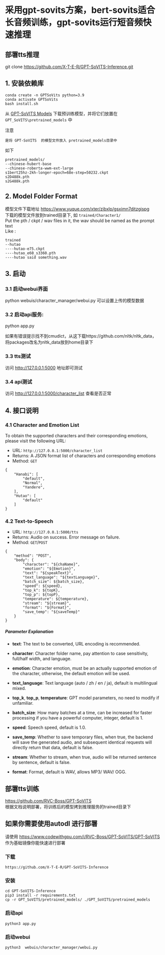 # 采用gpt-sovits方案，bert-sovits适合长音频训练，gpt-sovits运行短音频快速推理
## 部署tts推理
git clone https://github.com/X-T-E-R/GPT-SoVITS-Inference.git

## 1. 安装依赖库
```
conda create -n GPTSoVits python=3.9
conda activate GPTSoVits
bash install.sh
```
从 [GPT-SoVITS Models](https://huggingface.co/lj1995/GPT-SoVITS) 下载预训练模型，并将它们放置在 `GPT_SoVITS\pretrained_models` 中

注意
```
是将 GPT-SoVITS  的模型文件放入 pretrained_models目录中
```
如下
```
pretrained_models/
--chinese-hubert-base
--chinese-roberta-wwm-ext-large
s1bert25hz-2kh-longer-epoch=68e-step=50232.ckpt
s2D488k.pth
s2G488k.pth
```

## 2. Model Folder Format
模型文件下载地址 https://www.yuque.com/xter/zibxlp/gsximn7ditzgispg  
下载的模型文件放到trained目录下, 如 `trained/Character1/`  
Put the pth / ckpt / wav files in it, the wav should be named as the prompt text  
Like :

```
trained
--hutao
----hutao-e75.ckpt
----hutao_e60_s3360.pth
----hutao said something.wav
```

## 3. 启动
### 3.1 启动webui界面
python webuis/character_manager/webui.py
可以设置上传的模型数据
### 3.2 启动api服务: 
python app.py

如果有错误提示找不到cmudict，从这下载https://github.com/nltk/nltk_data，将packages改名为nltk_data放到home目录下
### 3.3 tts测试
访问 http://127.0.0.1:5000 地址即可测试

### 3.4 api测试
访问 http://127.0.0.1:5000/character_list 查看是否正常

## 4. 接口说明  
### 4.1 Character and Emotion List  
To obtain the supported characters and their corresponding emotions, please visit the following URL:
- URL: `http://127.0.0.1:5000/character_list`
- Returns: A JSON format list of characters and corresponding emotions
- Method: `GET`

```
{
    "Hanabi": [
        "default",
        "Normal",
        "Yandere",
    ],
    "Hutao": [
        "default"
    ]
}
```

### 4.2 Text-to-Speech

- URL: `http://127.0.0.1:5000/tts`
- Returns:  Audio on success. Error message on failure.
- Method: `GET`/`POST`
```
{
    "method": "POST",
    "body": {
        "character": "${chaName}",
        "emotion": "${Emotion}",
        "text": "${speakText}",
        "text_language": "${textLanguage}",
        "batch_size": ${batch_size},
        "speed": ${speed},
        "top_k": ${topK},
        "top_p": ${topP},
        "temperature": ${temperature},
        "stream": "${stream}",
        "format": "${Format}",
        "save_temp": "${saveTemp}"
    }
}
```

##### Parameter Explanation

- **text**: The text to be converted, URL encoding is recommended.
- **character**: Character folder name, pay attention to case sensitivity, full/half width, and language.
- **emotion**: Character emotion, must be an actually supported emotion of the character, otherwise, the default emotion will be used.
- **text_language**: Text language (auto / zh / en / ja), default is multilingual mixed. 
- **top_k**, **top_p**, **temperature**: GPT model parameters, no need to modify if unfamiliar.

- **batch_size**: How many batches at a time, can be increased for faster processing if you have a powerful computer, integer, default is 1.
- **speed**: Speech speed, default is 1.0.
- **save_temp**: Whether to save temporary files, when true, the backend will save the generated audio, and subsequent identical requests will directly return that data, default is false.
- **stream**: Whether to stream, when true, audio will be returned sentence by sentence, default is false.
- **format**: Format, default is WAV, allows MP3/ WAV/ OGG.

## 部署tts训练
https://github.com/RVC-Boss/GPT-SoVITS  
根据文档说明部署，将训练后的模型拷到推理服务的trained目录下

## 如果你需要使用autodl 进行部署 
请使用  https://www.codewithgpu.com/i/RVC-Boss/GPT-SoVITS/GPT-SoVITS 作为基础镜像你能快速进行部署
### 下载
```
https://github.com/X-T-E-R/GPT-SoVITS-Inference
```
### 安装
```
cd GPT-SoVITS-Inference 
pip3 install -r requirements.txt
cp -r GPT_SoVITS/pretrained_models/ ./GPT_SoVITS/pretrained_models
```

### 启动api
```
python3 app.py
```

### 启动webui
```
python3  webuis/character_manager/webui.py
```
